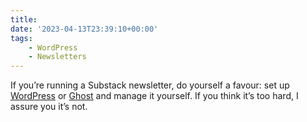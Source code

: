 ```yaml
---
title:
date: '2023-04-13T23:39:10+00:00'
tags:
    - WordPress
    - Newsletters
---
```


If you’re running a Substack newsletter, do yourself a favour: set up [WordPress](https://wordpress.org) or [Ghost](https://ghost.org) and manage it yourself. If you think it’s too hard, I assure you it’s not.